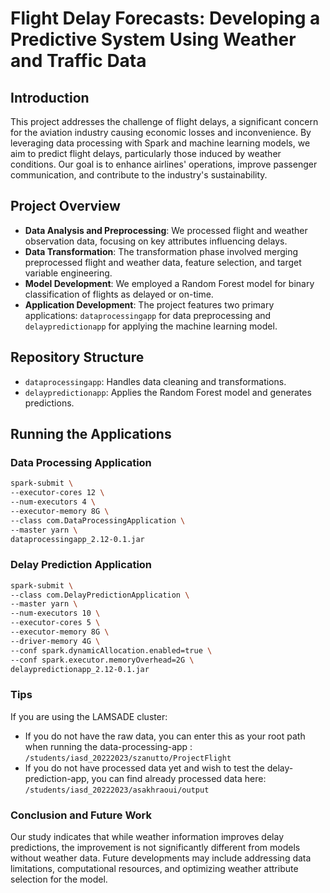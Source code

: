 # Flight Delay Forecasts: Developing a Predictive System Using Weather and Traffic Data

## Introduction
This project addresses the challenge of flight delays, a significant concern for the aviation industry causing economic losses and inconvenience. By leveraging data processing with Spark and machine learning models, we aim to predict flight delays, particularly those induced by weather conditions. Our goal is to enhance airlines' operations, improve passenger communication, and contribute to the industry's sustainability.

## Project Overview
- **Data Analysis and Preprocessing**: We processed flight and weather observation data, focusing on key attributes influencing delays.
- **Data Transformation**: The transformation phase involved merging preprocessed flight and weather data, feature selection, and target variable engineering.
- **Model Development**: We employed a Random Forest model for binary classification of flights as delayed or on-time.
- **Application Development**: The project features two primary applications: `dataprocessingapp` for data preprocessing and `delaypredictionapp` for applying the machine learning model.

## Repository Structure
- `dataprocessingapp`: Handles data cleaning and transformations.
- `delaypredictionapp`: Applies the Random Forest model and generates predictions.

## Running the Applications
### Data Processing Application
```bash
spark-submit \
--executor-cores 12 \
--num-executors 4 \
--executor-memory 8G \
--class com.DataProcessingApplication \
--master yarn \
dataprocessingapp_2.12-0.1.jar
```
### Delay Prediction Application
```bash
spark-submit \
--class com.DelayPredictionApplication \
--master yarn \
--num-executors 10 \
--executor-cores 5 \
--executor-memory 8G \
--driver-memory 4G \
--conf spark.dynamicAllocation.enabled=true \
--conf spark.executor.memoryOverhead=2G \
delaypredictionapp_2.12-0.1.jar
```
### Tips
If you are using the LAMSADE cluster: 
- If you do not have the raw data, you can enter this as your root path when running the data-processing-app : ```/students/iasd_20222023/szanutto/ProjectFlight```
- If you do not have processed data yet and wish to test the delay-prediction-app, you can find already processed data here: ```/students/iasd_20222023/asakhraoui/output ```

### Conclusion and Future Work
Our study indicates that while weather information improves delay predictions, the improvement is not significantly different from models without weather data. Future developments may include addressing data limitations, computational resources, and optimizing weather attribute selection for the model.



